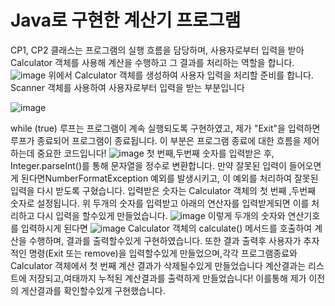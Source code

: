 # Java로 구현한 계산기 프로그램
CP1, CP2 클래스는 프로그램의 실행 흐름을 담당하며, 사용자로부터 입력을 받아 Calculator 객체를 사용해 계산을 수행하고 그 결과를 처리하는 역할을 합니다.
![image](https://github.com/user-attachments/assets/945edcf0-5ce7-4d24-8d20-2d7936bb90cf)
위에서 Calculator 객체를 생성하여 사용자 입력을 처리할 준비를 합니다. Scanner 객체를 사용하여 사용자로부터 입력을 받는 부분입니다

![image](https://github.com/user-attachments/assets/34fc601d-b4a1-402a-86e1-fb14e7298dc9)

while (true) 루프는 프로그램이 계속 실행되도록 구현하였고, 제가 "Exit"을 입력하면 루프가 종료되어 프로그램이 종료됩니다. 이 부분은 프로그램 종료에 대한 흐름을 제어하는데 중요한 코드입니다!
![image](https://github.com/user-attachments/assets/406578d4-337c-4c3b-98d7-32555e7bcb8f)
첫 번째,두번째 숫자를 입력받은 후, Integer.parseInt()를 통해 문자열을 정수로 변환합니다. 만약 잘못된 입력이 들어오면게 된다면NumberFormatException 예외를 발생시키고, 이 예외를 처리하여 잘못된 입력을 다시 받도록 구혔습니다. 입력받은 숫자는 Calculator 객체의 첫 번째 ,두번째 숫자로 설정됩니다.
위 두개의 숫자를 입력받고 아래의 연산자를 입력받게되면 이를 처리하고 다시 입력을 할수있게 만들었습니다.
![image](https://github.com/user-attachments/assets/4cd8bda3-0a0a-4cec-a9ad-413038441e0d)
이렇게 두개의 숫자와 연산기호를 입력하시게 된다면
![image](https://github.com/user-attachments/assets/d7abad97-5cf7-4c92-b9c3-cec81c28f868)
Calculator 객체의 calculate() 메서드를 호출하여 계산을 수행하며, 결과를 출력할수있게 구현하였습니다. 또한 결과 출력후 사용자가 추자적인 명령(Exit 또는 remove)을 입력할수있게 만들었으며,각각 프로그램종료와 Calculator 객체에서 첫 번째 계산 결과가 삭제될수있게 만들었습니다
계산결과는 리스트에 저장되고,여태까지 누적된 계산결과를 출력하게 만들었습니다! 이를통해 제가 이전의 게산결과를 확인할수있게 구현했습니다.

